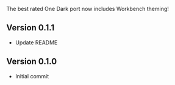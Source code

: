 The best rated One Dark port now includes Workbench theming!

## Version 0.1.1

- Update README

## Version 0.1.0

- Initial commit
